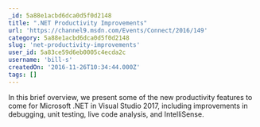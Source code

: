 ```yaml
---
_id: 5a88e1acbd6dca0d5f0d2148
title: ".NET Productivity Improvements"
url: 'https://channel9.msdn.com/Events/Connect/2016/149'
category: 5a88e1acbd6dca0d5f0d2148
slug: 'net-productivity-improvements'
user_id: 5a83ce59d6eb0005c4ecda2c
username: 'bill-s'
createdOn: '2016-11-26T10:34:44.000Z'
tags: []
---
```


In this brief overview, we present some of the new productivity features to come for Microsoft .NET in Visual Studio 2017, including improvements in debugging, unit testing, live code analysis, and IntelliSense.
